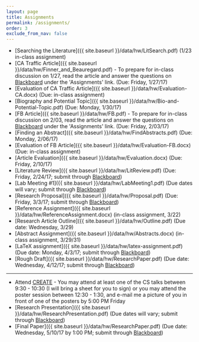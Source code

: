 ```yaml
---
layout: page
title: Assignments 
permalink: /assignments/
order: 3
exclude_from_nav: false 
---
```


* [Searching the Literature]({{ site.baseurl }}/data/hw/LitSearch.pdf) (1/23 in-class assignment)
* [CA Traffic Article]({{ site.baseurl }}/data/hw/Finner_and_Beauregard.pdf) - To prepare for in-class discussion on 1/27, read the article and answer the questions on [Blackboard](http://easternct.blackboard.com) under the 'Assignments' link. (Due: Friday, 1/27/17)
* [Evaluation of CA Traffic Article]({{ site.baseurl }}/data/hw/Evaluation-CA.docx) (Due: in-class assignment)
* [Biography and Potential Topic]({{ site.baseurl }}/data/hw/Bio-and-Potential-Topic.pdf) (Due: Monday, 1/30/17)
* [FB Article]({{ site.baseurl }}/data/hw/FB.pdf) - To prepare for in-class discussion on 2/03, read the article and answer the questions on [Blackboard](http://easternct.blackboard.com) under the 'Assignments' link. (Due: Friday, 2/03/17)
* [Finding an Abstract]({{ site.baseurl }}/data/hw/FindAbstracts.pdf) (Due: Monday, 2/06/17)
* [Evaluation of FB Article]({{ site.baseurl }}/data/hw/Evaluation-FB.docx) (Due: in-class assignment)
* [Article Evaluation]({{ site.baseurl }}/data/hw/Evaluation.docx) (Due: Friday, 2/10/17)
* [Literature Review]({{ site.baseurl }}/data/hw/LitReview.pdf) (Due: Friday, 2/24/17; submit through [Blackboard](http://easternct.blackboard.com))
* [Lab Meeting #1]({{ site.baseurl }}/data/hw/LabMeeting1.pdf) (Due dates will vary; submit through [Blackboard](http://easternct.blackboard.com))
* [Research Proposal]({{ site.baseurl }}/data/hw/Proposal.pdf) (Due: Friday, 3/3/17; submit through [Blackboard](http://easternct.blackboard.com))
* [Reference Assignment]({{ site.baseurl }}/data/hw/ReferenceAssignment.docx) (in-class assignment, 3/22)
* [Research Article Outline]({{ site.baseurl }}/data/hw/Outline.pdf) (Due date: Wednesday, 3/29) 
* [Abstract Assignment]({{ site.baseurl }}/data/hw/Abstracts.docx) (in-class assignment, 3/29/31) 
* [LaTeX assignment]({{ site.baseurl }}/data/hw/latex-assignment.pdf) (Due date: Monday, 4/3/17; submit through [Blackboard](http://easternct.blackboard.com)) 
* [Rough Draft]({{ site.baseurl }}/data/hw/ResearchPaper.pdf) (Due date: Wednesday, 4/12/17; submit through [Blackboard](http://easternct.blackboard.com)) 

***
* Attend [CREATE](http://www.easternct.edu/create/files/2014/12/FINAL-CREATE-2017-Program.pdf) - You may attend at least one of the CS talks between 9:30 - 10:30 (I will bring a sheet for you to sign) or you may attend the poster session between 12:30 - 1:30, and e-mail me a picture of you in front of one of the posters by 5:00 PM Friday 
* [Research Presentation]({{ site.baseurl }}/data/hw/ResearchPresentation.pdf) (Due dates will vary; submit through [Blackboard](http://easternct.blackboard.com)) 
* [Final Paper]({{ site.baseurl }}/data/hw/ResearchPaper.pdf) (Due date: Wednesday, 5/10/17 by 1:00 PM; submit through [Blackboard](http://easternct.blackboard.com)) 
